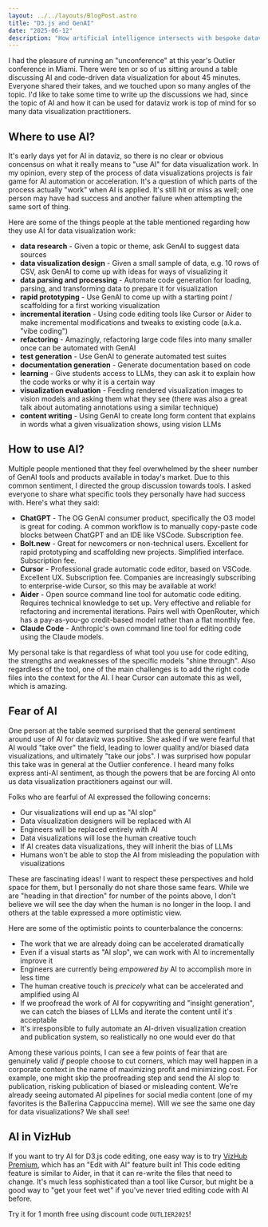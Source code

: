 ```yaml
---
layout: ../../layouts/BlogPost.astro
title: "D3.js and GenAI"
date: "2025-06-12"
description: "How artificial intelligence intersects with bespoke dataviz"
---
```


I had the pleasure of running an "unconference" at this year's Outlier conference in Miami. There were ten or so of us sitting around a table discussing AI and code-driven data visualization for about 45 minutes. Everyone shared their takes, and we touched upon so many angles of the topic. I'd like to take some time to write up the discussions we had, since the topic of AI and how it can be used for dataviz work is top of mind for so many data visualization practitioners.

## Where to use AI?

It's early days yet for AI in dataviz, so there is no clear or obvious concensus on what it really means to "use AI" for data visualization work. In my opinion, every step of the process of data visualizations projects is fair game for AI automation or acceleration. It's a question of which parts of the process actually "work" when AI is applied. It's still hit or miss as well; one person may have had success and another failure when attempting the same sort of thing.

Here are some of the things people at the table mentioned regarding how they use AI for data visualization work:

- **data research** - Given a topic or theme, ask GenAI to suggest data sources
- **data visualization design** - Given a small sample of data, e.g. 10 rows of CSV, ask GenAI to come up with ideas for ways of visualizing it
- **data parsing and processing** - Automate code generation for loading, parsing, and transforming data to prepare it for visualization
- **rapid prototyping** - Use GenAI to come up with a starting point / scaffolding for a first working visualization
- **incremental iteration** - Using code editing tools like Cursor or Aider to make incremental modifications and tweaks to existing code (a.k.a. "vibe coding")
- **refactoring** - Amazingly, refactoring large code files into many smaller once can be automated with GenAI
- **test generation** - Use GenAI to generate automated test suites
- **documentation generation** - Generate documentation based on code
- **learning** - Give students access to LLMs, they can ask it to explain how the code works or why it is a certain way
- **visualization evaluation** - Feeding rendered visualization images to vision models and asking them what they see (there was also a great talk about automating annotations using a similar technique)
- **content writing** - Using GenAI to create long form content that explains in words what a given visualization shows, using vision LLMs

## How to use AI?

Multiple people mentioned that they feel overwhelmed by the sheer number of GenAI tools and products available in today's market. Due to this common sentiment, I directed the group discussion towards tools. I asked everyone to share what specific tools they personally have had success with. Here's what they said:

- **ChatGPT** - The OG GenAI consumer product, specifically the O3 model is great for coding. A common workflow is to manually copy-paste code blocks between ChatGPT and an IDE like VSCode. Subscription fee.
- **Bolt.new** - Great for newcomers or non-technical users. Excellent for rapid prototyping and scaffolding new projects. Simplified interface. Subscription fee.
- **Cursor** - Professional grade automatic code editor, based on VSCode. Excellent UX. Subscription fee. Companies are increasingly subscribing to enterprise-wide Cursor, so this may be available at work!
- **Aider** - Open source command line tool for automatic code editing. Requires technical knowledge to set up. Very effective and reliable for refactoring and incremental iterations. Pairs well with OpenRouter, which has a pay-as-you-go credit-based model rather than a flat monthly fee.
- **Claude Code** - Anthropic's own command line tool for editing code using the Claude models.

My personal take is that regardless of what tool you use for code editing, the strengths and weaknesses of the specific models "shine through". Also regardless of the tool, one of the main challenges is to add the right code files into the context for the AI. I hear Cursor can automate this as well, which is amazing.

## Fear of AI

One person at the table seemed surprised that the general sentiment around use of AI for dataviz was positive. She asked if we were fearful that AI would "take over" the field, leading to lower quality and/or biased data visualizations, and ultimately "take our jobs". I was surprised how popular this take was in general at the Outlier conference. I heard many folks express anti-AI sentiment, as though the powers that be are forcing AI onto us data visualization practitioners against our will.

Folks who are fearful of AI expressed the following concerns:

- Our visualizations will end up as "AI slop"
- Data visualization designers will be replaced with AI
- Engineers will be replaced entirely with AI
- Data visualizations will lose the human creative touch
- If AI creates data visualizations, they will inherit the bias of LLMs
- Humans won't be able to stop the AI from misleading the population with visualizations

These are fascinating ideas! I want to respect these perspectives and hold space for them, but I personally do not share those same fears. While we are "heading in that direction" for number of the points above, I don't believe we will see the day when the human is no longer in the loop. I and others at the table expressed a more optimistic view.

Here are some of the optimistic points to counterbalance the concerns:

- The work that we are already doing can be accelerated dramatically
- Even if a visual starts as "AI slop", we can work with AI to incrementally improve it
- Engineers are currently being _empowered by_ AI to accomplish more in less time
- The human creative touch is _precicely_ what can be accelerated and amplified using AI
- If we proofread the work of AI for copywriting and "insight generation", we can catch the biases of LLMs and iterate the content until it's acceptable
- It's irresponsible to fully automate an AI-driven visualization creation and publication system, so realistically no one would ever do that

Among these various points, I can see a few points of fear that are genuinely valid _if_ people choose to cut corners, which may well happen in a corporate context in the name of maximizing profit and minimizing cost. For example, one might skip the proofreading step and send the AI slop to publication, risking publication of biased or misleading content. We're already seeing automated AI pipelines for social media content (one of my favorites is the Ballerina Cappuccina meme). Will we see the same one day for data visualizations? We shall see!

## AI in VizHub

If you want to try AI for D3.js code editing, one easy way is to try [VizHub Premium](https://vizhub.com/pricing), which has an "Edit with AI" feature built in! This code editing feature is similar to Aider, in that it can re-write the files that need to change. It's much less sophisticated than a tool like Cursor, but might be a good way to "get your feet wet" if you've never tried editing code with AI before.

Try it for 1 month free using discount code `OUTLIER2025`!
